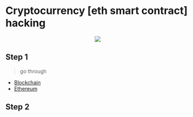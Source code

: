 # Cryptocurrency [eth smart contract] hacking 

<p align="center">
<img src='https://media.giphy.com/media/TfF8sza4pzicHXLaoe/giphy.gif'>
</p>

## Step 1

> go through  

+ [Blockchain](./intro-blockchain.md) <br>
+ [Ethereum](./eth.md)<br>

## Step 2 

